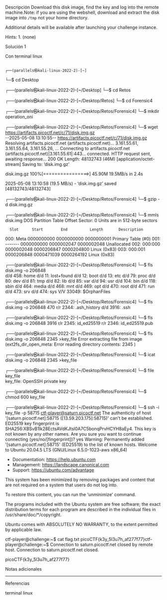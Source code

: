 Descripción
Download this disk image, find the key and log into the remote machine.Note: if you are using the webshell, download and extract the disk image into `/tmp` not your home directory.

Additional details will be available after launching your challenge instance.


Hints:
1.⁠ ⁠(none)

Solución 1

Con terminal linux

                                                                             ┌──(parallels㉿kali-linux-2022-2)-[~]
└─$ cd Desktop        
                                                                             
┌──(parallels㉿kali-linux-2022-2)-[~/Desktop]
└─$ cd Retos  
                                                                             
┌──(parallels㉿kali-linux-2022-2)-[~/Desktop/Retos]
└─$ cd Forensic4 
                                                                             
┌──(parallels㉿kali-linux-2022-2)-[~/Desktop/Retos/Forensic4]
└─$ mkdir operation_oni  
                                                                             
┌──(parallels㉿kali-linux-2022-2)-[~/Desktop/Retos/Forensic4]
└─$ wget https://artifacts.picoctf.net/c/71/disk.img.gz      
--2025-05-08 13:10:55--  https://artifacts.picoctf.net/c/71/disk.img.gz
Resolving artifacts.picoctf.net (artifacts.picoctf.net)... 3.161.55.61, 3.161.55.64, 3.161.55.26, ...
Connecting to artifacts.picoctf.net (artifacts.picoctf.net)|3.161.55.61|:443... connected.
HTTP request sent, awaiting response... 200 OK
Length: 48132743 (46M) [application/octet-stream]
Saving to: ‘disk.img.gz’

disk.img.gz         100%[================>]  45.90M  19.5MB/s    in 2.4s    

2025-05-08 13:10:58 (19.5 MB/s) - ‘disk.img.gz’ saved [48132743/48132743]

                                                                             
┌──(parallels㉿kali-linux-2022-2)-[~/Desktop/Retos/Forensic4]
└─$ gzip -d disk.img.gz                         
                                                                             
┌──(parallels㉿kali-linux-2022-2)-[~/Desktop/Retos/Forensic4]
└─$ mmls disk.img 
DOS Partition Table
Offset Sector: 0
Units are in 512-byte sectors

      Slot      Start        End          Length       Description
000:  Meta      0000000000   0000000000   0000000001   Primary Table (#0)
001:  -------   0000000000   0000002047   0000002048   Unallocated
002:  000:000   0000002048   0000206847   0000204800   Linux (0x83)
003:  000:001   0000206848   0000471039   0000264192   Linux (0x83)
                                                                             
┌──(parallels㉿kali-linux-2022-2)-[~/Desktop/Retos/Forensic4]
└─$ fls disk.img -o 206848                                                  
d/d 458:        home
d/d 11: lost+found
d/d 12: boot
d/d 13: etc
d/d 79: proc
d/d 80: dev
d/d 81: tmp
d/d 82: lib
d/d 85: var
d/d 94: usr
d/d 104:        bin
d/d 118:        sbin
d/d 464:        media
d/d 468:        mnt
d/d 469:        opt
d/d 470:        root
d/d 471:        run
d/d 473:        srv
d/d 474:        sys
V/V 33049:      $OrphanFiles
                                                                             
┌──(parallels㉿kali-linux-2022-2)-[~/Desktop/Retos/Forensic4]
└─$ fls disk.img -o 206848 470
r/r 2344:       .ash_history
d/d 3916:       .ssh
                                                                             
┌──(parallels㉿kali-linux-2022-2)-[~/Desktop/Retos/Forensic4]
└─$ fls disk.img -o 206848 3916
r/r 2345:       id_ed25519
r/r 2346:       id_ed25519.pub
                                                                             
┌──(parallels㉿kali-linux-2022-2)-[~/Desktop/Retos/Forensic4]
└─$ fls disk.img -o 206848 2345 >key_file
Error extracting file from image (ext2fs_dir_open_meta: Error reading directory contents: 2345
)
                                                                             
┌──(parallels㉿kali-linux-2022-2)-[~/Desktop/Retos/Forensic4]
└─$ icat disk.img -o 206848 2345 >key_file
                                                                             
┌──(parallels㉿kali-linux-2022-2)-[~/Desktop/Retos/Forensic4]
└─$ file key_file                        
key_file: OpenSSH private key
                                                                             
┌──(parallels㉿kali-linux-2022-2)-[~/Desktop/Retos/Forensic4]
└─$ chmod 600 key_file                    
                                                                             
┌──(parallels㉿kali-linux-2022-2)-[~/Desktop/Retos/Forensic4]
└─$ ssh -i key_file -p 58715 ctf-player@saturn.picoctf.net
The authenticity of host '[saturn.picoctf.net]:58715 ([13.59.203.175]:58715)' can't be established.
ED25519 key fingerprint is SHA256:XBSvB1lk28EctsAVdKJtsl0A7C5bonqPrvHCYH8aEy4.
This key is not known by any other names.
Are you sure you want to continue connecting (yes/no/[fingerprint])? yes
Warning: Permanently added '[saturn.picoctf.net]:58715' (ED25519) to the list of known hosts.
Welcome to Ubuntu 20.04.5 LTS (GNU/Linux 6.5.0-1023-aws x86_64)

 * Documentation:  https://help.ubuntu.com
 * Management:     https://landscape.canonical.com
 * Support:        https://ubuntu.com/advantage

This system has been minimized by removing packages and content that are
not required on a system that users do not log into.

To restore this content, you can run the 'unminimize' command.

The programs included with the Ubuntu system are free software;
the exact distribution terms for each program are described in the
individual files in /usr/share/doc/*/copyright.

Ubuntu comes with ABSOLUTELY NO WARRANTY, to the extent permitted by
applicable law.

ctf-player@challenge:~$ cat flag.txt 
picoCTF{k3y_5l3u7h_af277f77}ctf-player@challenge:~$ Connection to saturn.picoctf.net closed by remote host.
Connection to saturn.picoctf.net closed.
                                       

picoCTF{k3y_5l3u7h_af277f77}


Notas adicionales

--------------------


Referencias

terminal linux